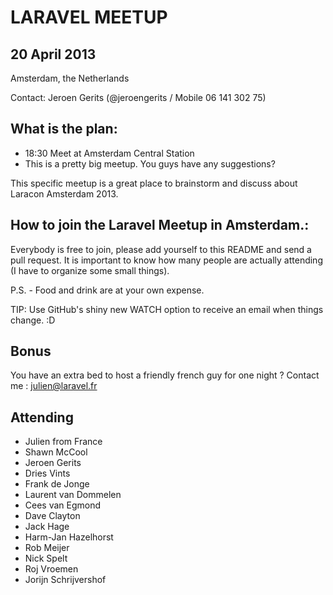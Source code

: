 LARAVEL MEETUP
==============

## 20 April 2013
Amsterdam, the Netherlands

Contact: Jeroen Gerits (@jeroengerits / Mobile 06 141 302 75)

## What is the plan:

- 18:30   Meet at Amsterdam Central Station
- This is a pretty big meetup. You guys have any suggestions?

This specific meetup is a great place to brainstorm and discuss about Laracon Amsterdam 2013.

## How to join the Laravel Meetup in Amsterdam.:
Everybody is free to join, please add yourself to this README and send a pull request.  It is important to know how many people are actually attending (I have to organize some small things).

P.S. - Food and drink are at your own expense.

TIP: Use GitHub's shiny new WATCH option to receive an email when things change. :D

## Bonus

You have an extra bed to host a friendly french guy for one night ? Contact me : julien@laravel.fr

## Attending
- Julien from France
- Shawn McCool
- Jeroen Gerits
- Dries Vints
- Frank de Jonge
- Laurent van Dommelen
- Cees van Egmond
- Dave Clayton
- Jack Hage
- Harm-Jan Hazelhorst
- Rob Meijer
- Nick Spelt
- Roj Vroemen
- Jorijn Schrijvershof
